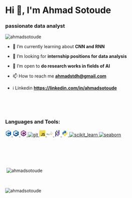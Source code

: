 <h1>Hi 👋, I'm Ahmad Sotoude</h1>
<h3>passionate data analyst</h3>

<p align="left"> <img src="https://komarev.com/ghpvc/?username=ahmadsotoude&label=Profile%20views&color=d553b2&style=flat" alt="ahmadsotoude" /> </p>

- 🔭 I’m currently learning about **CNN and RNN**

- 🤝 I’m looking for **internship positions for data analysis**

- 🌱 I’m open to **do research works in fields of AI**

- 📫 How to reach me **ahmadstdh@gmail.com**

- ℹ️ Linkedin **https://linkedin.com/in/ahmadsotoude**

</br>
</br>
</br>


<h3 align="left">Languages and Tools:</h3>
<p align="left"> <a href="https://www.cprogramming.com/" target="_blank" rel="noreferrer"> <img src="https://raw.githubusercontent.com/devicons/devicon/master/icons/c/c-original.svg" alt="c" width="20" height="20"/> </a> <a href="https://www.w3schools.com/cpp/" target="_blank" rel="noreferrer"> <img src="https://raw.githubusercontent.com/devicons/devicon/master/icons/cplusplus/cplusplus-original.svg" alt="cplusplus" width="20" height="20"/> </a> <a href="https://www.w3schools.com/cs/" target="_blank" rel="noreferrer"> <img src="https://raw.githubusercontent.com/devicons/devicon/master/icons/csharp/csharp-original.svg" alt="csharp" width="20" height="20"/> </a> <a href="https://git-scm.com/" target="_blank" rel="noreferrer"> <img src="https://www.vectorlogo.zone/logos/git-scm/git-scm-icon.svg" alt="git" width="20" height="20"/> </a> <a href="https://developer.mozilla.org/en-US/docs/Web/JavaScript" target="_blank" rel="noreferrer"> <img src="https://raw.githubusercontent.com/devicons/devicon/master/icons/javascript/javascript-original.svg" alt="javascript" width="20" height="20"/> </a> <a href="https://www.mysql.com/" target="_blank" rel="noreferrer"> <img src="https://raw.githubusercontent.com/devicons/devicon/master/icons/mysql/mysql-original-wordmark.svg" alt="mysql" width="20" height="20"/> </a> <a href="https://pandas.pydata.org/" target="_blank" rel="noreferrer"> <img src="https://raw.githubusercontent.com/devicons/devicon/2ae2a900d2f041da66e950e4d48052658d850630/icons/pandas/pandas-original.svg" alt="pandas" width="20" height="20"/> </a> <a href="https://www.python.org" target="_blank" rel="noreferrer"> <img src="https://raw.githubusercontent.com/devicons/devicon/master/icons/python/python-original.svg" alt="python" width="20" height="20"/> </a> <a href="https://scikit-learn.org/" target="_blank" rel="noreferrer"> <img src="https://upload.wikimedia.org/wikipedia/commons/0/05/Scikit_learn_logo_small.svg" alt="scikit_learn" width="20" height="20"/> </a> <a href="https://seaborn.pydata.org/" target="_blank" rel="noreferrer"> <img src="https://seaborn.pydata.org/_images/logo-mark-lightbg.svg" alt="seaborn" width="20" height="20"/> </a> </p>

</br>
</br>
</br>
</br>



<p>&nbsp;<img align="center" src="https://github-readme-stats.vercel.app/api?username=ahmadsotoude&show_icons=true&theme=dark&title_color=ffffff&text_color=e3e3e3&locale=en" alt="ahmadsotoude" /></p>
</br>
<p><img align="center" src="https://github-readme-streak-stats.herokuapp.com/?user=ahmadsotoude&theme=dark" alt="ahmadsotoude" /></p>
</br>

